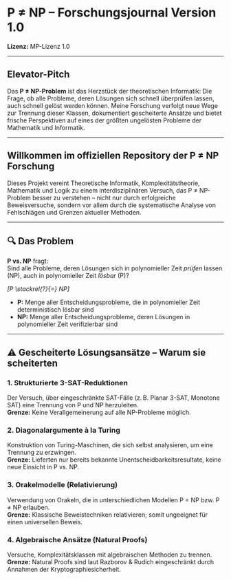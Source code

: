 # P ≠ NP – Forschungsjournal Version 1.0  
**Lizenz:** MP-Lizenz 1.0 

---

## Elevator-Pitch  
Das **P ≠ NP-Problem** ist das Herzstück der theoretischen Informatik: Die Frage, ob alle Probleme, deren Lösungen sich schnell überprüfen lassen, auch schnell gelöst werden können. Meine Forschung verfolgt neue Wege zur Trennung dieser Klassen, dokumentiert gescheiterte Ansätze und bietet frische Perspektiven auf eines der größten ungelösten Probleme der Mathematik und Informatik.

---

## Willkommen im offiziellen Repository der P ≠ NP Forschung  
Dieses Projekt vereint Theoretische Informatik, Komplexitätstheorie, Mathematik und Logik zu einem interdisziplinären Versuch, das P ≠ NP-Problem besser zu verstehen – nicht nur durch erfolgreiche Beweisversuche, sondern vor allem durch die systematische Analyse von Fehlschlägen und Grenzen aktueller Methoden.

---

## 🔍 Das Problem  

**P vs. NP** fragt:  
Sind alle Probleme, deren Lösungen sich in polynomieller Zeit *prüfen* lassen (NP), auch in polynomieller Zeit *lösbar* (P)?  


*\[P \stackrel{?}{=} NP\]*

- **P:** Menge aller Entscheidungsprobleme, die in polynomieller Zeit deterministisch lösbar sind  
- **NP:** Menge aller Entscheidungsprobleme, deren Lösungen in polynomieller Zeit verifizierbar sind

---

## ⚠️ Gescheiterte Lösungsansätze – Warum sie scheiterten  

### 1. Strukturierte 3-SAT-Reduktionen  
Der Versuch, über eingeschränkte SAT-Fälle (z. B. Planar 3-SAT, Monotone SAT) eine Trennung von P und NP herzuleiten.  
**Grenze:** Keine Verallgemeinerung auf alle NP-Probleme möglich.

### 2. Diagonalargumente à la Turing  
Konstruktion von Turing-Maschinen, die sich selbst analysieren, um eine Trennung zu erzwingen.  
**Grenze:** Lieferten nur bereits bekannte Unentscheidbarkeitsresultate, keine neue Einsicht in P vs. NP.

### 3. Orakelmodelle (Relativierung)  
Verwendung von Orakeln, die in unterschiedlichen Modellen P = NP bzw. P ≠ NP erlauben.  
**Grenze:** Klassische Beweistechniken relativieren; somit ungeeignet für einen universellen Beweis.

### 4. Algebraische Ansätze (Natural Proofs)  
Versuche, Komplexitätsklassen mit algebraischen Methoden zu trennen.  
**Grenze:** Natural Proofs sind laut Razborov & Rudich eingeschränkt durch Annahmen der Kryptographiesicherheit.
